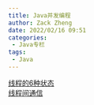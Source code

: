 ```yaml
---
title: Java并发编程
author: Zack Zheng
date: 2022/02/16 09:51
categories:
 - Java专栏
tags:
 - Java
---
```


<simple-img src="https://gitee.com/zackzhengxy/picGallery/raw/main/imgs/Java并发编程.png"></simple-img>


[线程的6种状态](./线程状态切换.md)    
[线程间通信](./Java线程间通信.md)   
